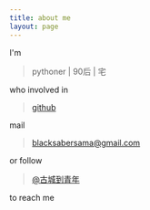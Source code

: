 ```yaml
---
title: about me
layout: page
---
```


I'm 

> pythoner | 90后 | 宅 

who involved in 

> [github](https://github.com/sabersama)

mail 

> blacksabersama@gmail.com

or follow 

> [@古城到青年](http://weibo.com/u/2216189490)

to reach me